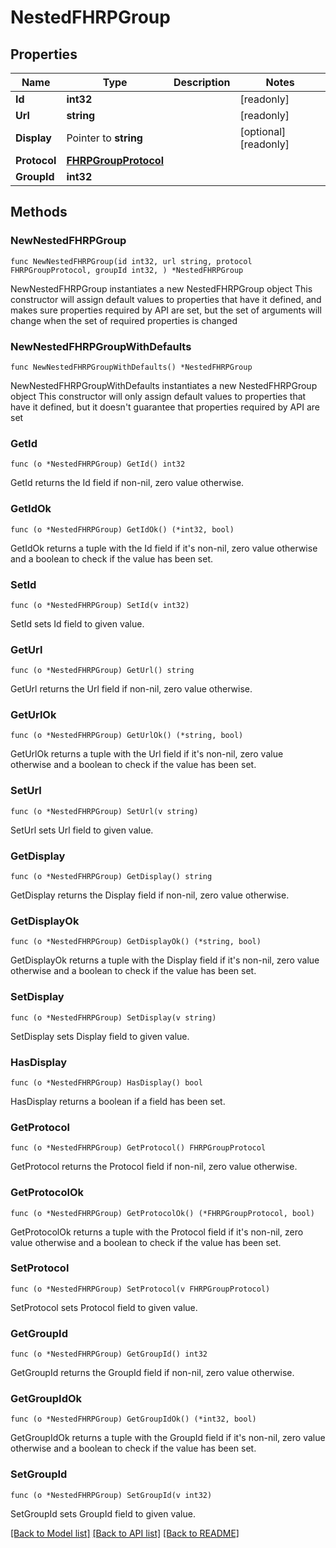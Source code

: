 # NestedFHRPGroup

## Properties

Name | Type | Description | Notes
------------ | ------------- | ------------- | -------------
**Id** | **int32** |  | [readonly] 
**Url** | **string** |  | [readonly] 
**Display** | Pointer to **string** |  | [optional] [readonly] 
**Protocol** | [**FHRPGroupProtocol**](FHRPGroupProtocol.md) |  | 
**GroupId** | **int32** |  | 

## Methods

### NewNestedFHRPGroup

`func NewNestedFHRPGroup(id int32, url string, protocol FHRPGroupProtocol, groupId int32, ) *NestedFHRPGroup`

NewNestedFHRPGroup instantiates a new NestedFHRPGroup object
This constructor will assign default values to properties that have it defined,
and makes sure properties required by API are set, but the set of arguments
will change when the set of required properties is changed

### NewNestedFHRPGroupWithDefaults

`func NewNestedFHRPGroupWithDefaults() *NestedFHRPGroup`

NewNestedFHRPGroupWithDefaults instantiates a new NestedFHRPGroup object
This constructor will only assign default values to properties that have it defined,
but it doesn't guarantee that properties required by API are set

### GetId

`func (o *NestedFHRPGroup) GetId() int32`

GetId returns the Id field if non-nil, zero value otherwise.

### GetIdOk

`func (o *NestedFHRPGroup) GetIdOk() (*int32, bool)`

GetIdOk returns a tuple with the Id field if it's non-nil, zero value otherwise
and a boolean to check if the value has been set.

### SetId

`func (o *NestedFHRPGroup) SetId(v int32)`

SetId sets Id field to given value.


### GetUrl

`func (o *NestedFHRPGroup) GetUrl() string`

GetUrl returns the Url field if non-nil, zero value otherwise.

### GetUrlOk

`func (o *NestedFHRPGroup) GetUrlOk() (*string, bool)`

GetUrlOk returns a tuple with the Url field if it's non-nil, zero value otherwise
and a boolean to check if the value has been set.

### SetUrl

`func (o *NestedFHRPGroup) SetUrl(v string)`

SetUrl sets Url field to given value.


### GetDisplay

`func (o *NestedFHRPGroup) GetDisplay() string`

GetDisplay returns the Display field if non-nil, zero value otherwise.

### GetDisplayOk

`func (o *NestedFHRPGroup) GetDisplayOk() (*string, bool)`

GetDisplayOk returns a tuple with the Display field if it's non-nil, zero value otherwise
and a boolean to check if the value has been set.

### SetDisplay

`func (o *NestedFHRPGroup) SetDisplay(v string)`

SetDisplay sets Display field to given value.

### HasDisplay

`func (o *NestedFHRPGroup) HasDisplay() bool`

HasDisplay returns a boolean if a field has been set.

### GetProtocol

`func (o *NestedFHRPGroup) GetProtocol() FHRPGroupProtocol`

GetProtocol returns the Protocol field if non-nil, zero value otherwise.

### GetProtocolOk

`func (o *NestedFHRPGroup) GetProtocolOk() (*FHRPGroupProtocol, bool)`

GetProtocolOk returns a tuple with the Protocol field if it's non-nil, zero value otherwise
and a boolean to check if the value has been set.

### SetProtocol

`func (o *NestedFHRPGroup) SetProtocol(v FHRPGroupProtocol)`

SetProtocol sets Protocol field to given value.


### GetGroupId

`func (o *NestedFHRPGroup) GetGroupId() int32`

GetGroupId returns the GroupId field if non-nil, zero value otherwise.

### GetGroupIdOk

`func (o *NestedFHRPGroup) GetGroupIdOk() (*int32, bool)`

GetGroupIdOk returns a tuple with the GroupId field if it's non-nil, zero value otherwise
and a boolean to check if the value has been set.

### SetGroupId

`func (o *NestedFHRPGroup) SetGroupId(v int32)`

SetGroupId sets GroupId field to given value.



[[Back to Model list]](../README.md#documentation-for-models) [[Back to API list]](../README.md#documentation-for-api-endpoints) [[Back to README]](../README.md)



